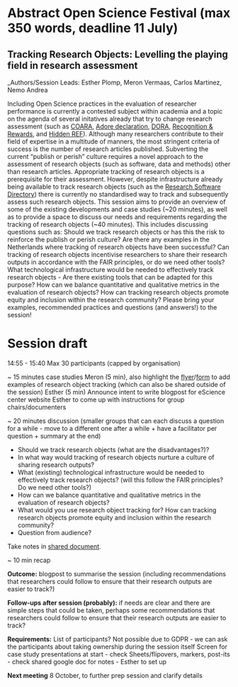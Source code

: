# Abstract Open Science Festival (max 350 words, deadline 11 July)

## Tracking Research Objects: Levelling the playing field in research assessment

_Authors/Session Leads: Esther Plomp, Meron Vermaas, Carlos Martinez, Nemo Andrea

Including Open Science practices in the evaluation of researcher performance is currently a contested subject within academia and a topic on the agenda of several initatives already that try to change research assessment (such as [COARA](https://coara.eu/agreement/the-commitments/), [Adore declaration](https://adore.software/declaration/), [DORA](https://sfdora.org/), [Recognition & Rewards](https://recognitionrewards.nl/), and [Hidden REF](https://hidden-ref.org/)). 
Although many researchers contribute to their field of expertise in a multitude of manners, the most stringent criteria of success is the number of research articles published. 
Subverting the current “publish or perish” culture requires a novel approach to the assessment of research objects (such as software, data and methods) other than research articles. 
Appropriate tracking of research objects is a prerequisite for their assessment. 
However, despite infrastructure already being available to track research objects (such as the [Research Software Directory](https://research-software-directory.org/)) there is currently no standardised way to track and subsequently assess such research objects. 
This session aims to provide an overview of some of the existing developments and case studies (~20 minutes), as well as to provide a space to discuss our needs and requirements regarding the tracking of research objects (~40 minutes). 
This includes discussing questions such as: 
Should we track research objects or has this the risk to reinforce the publish or perish culture?
Are there any examples in the Netherlands where tracking of research objects have been successful? 
Can tracking of research objects incentivise researchers to share their research outputs in accordance with the FAIR principles, or do we need other tools? 
What technological infrastructure would be needed to effectively track research objects - Are there existing tools that can be adapted for this purpose? 
How can we balance quantitative and qualitative metrics in the evaluation of research objects? 
How can tracking research objects promote equity and inclusion within the research community? 
Please bring your examples, recommended practices and questions (and answers!) to the session!


# Session draft

14:55 - 15:40
Max 30 participants (capped by organisation)

~ 15 minutes case studies
Meron (5 min), also highlight the [flyer](https://docs.google.com/document/d/1RW1JcT48U-DYK_OnEJdcY0hUnr_wcBWAzsUDWOWnAvs/edit?usp=sharing)/[form](https://docs.google.com/forms/d/1JQtMFMM9IJs6EJRzCJNXwUBrq3Np5CYC-LzUVpnOKj0) to add examples of research object tracking (which can also be shared outside of the session)
Esther (5 min)
Announce intent to write blogpost for eScience center website
Esther to come up with instructions for group chairs/documenters

~ 20 minutes discussion (smaller groups that can each discuss a question for a while - move to a different one after a while + have a facilitator per question + summary at the end)
- Should we track research objects (what are the disadvantages?)? 
- In what way would tracking of research objects nurture a culture of sharing research outputs? 
- What (existing) technological infrastructure would be needed to effectively track research objects? (will this follow the FAIR principles? Do we need other tools?)
- How can we balance quantitative and qualitative metrics in the evaluation of research objects?
- What would you use research object tracking for? How can tracking research objects promote equity and inclusion within the research community?
- Question from audience?

Take notes in [shared document](https://docs.google.com/document/d/1AI3mQPdWorEjrbJgAzJArS2arRGkZ8vV5ZpB5YLyd0c/edit?usp=sharing).

~ 10 min recap

**Outcome:** blogpost to summarise the session (including recommendations that researchers could follow to ensure that their research outputs are easier to track?)

**Follow-ups after session (probably):** if needs are clear and there are simple steps that could be taken, perhaps some recommendations that researchers could follow to ensure that their research outputs are easier to track?

**Requirements:**
List of participants? Not possible due to GDPR - we can ask the participants about taking ownership during the session itself
Screen for case study presentations at start - check
Sheets/flipovers, markers, post-its - check
shared google doc for notes - Esther to set up

**Next meeting**
8 October, to further prep session and clarify details


